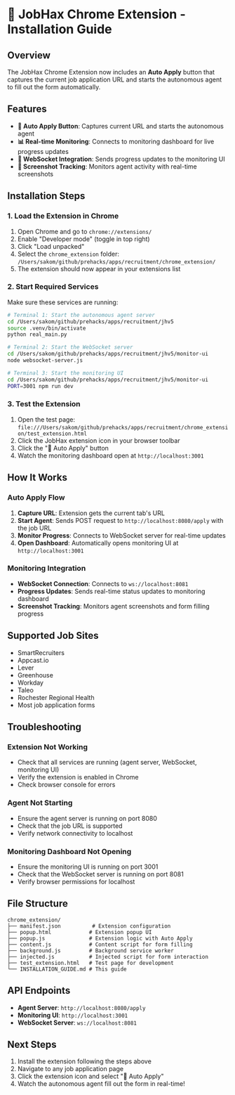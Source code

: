 # 🚀 JobHax Chrome Extension - Installation Guide

## Overview
The JobHax Chrome Extension now includes an **Auto Apply** button that captures the current job application URL and starts the autonomous agent to fill out the form automatically.

## Features
- **🚀 Auto Apply Button**: Captures current URL and starts the autonomous agent
- **📊 Real-time Monitoring**: Connects to monitoring dashboard for live progress updates
- **🔄 WebSocket Integration**: Sends progress updates to the monitoring UI
- **📸 Screenshot Tracking**: Monitors agent activity with real-time screenshots

## Installation Steps

### 1. Load the Extension in Chrome
1. Open Chrome and go to `chrome://extensions/`
2. Enable "Developer mode" (toggle in top right)
3. Click "Load unpacked"
4. Select the `chrome_extension` folder: `/Users/sakom/github/prehacks/apps/recruitment/chrome_extension/`
5. The extension should now appear in your extensions list

### 2. Start Required Services
Make sure these services are running:

```bash
# Terminal 1: Start the autonomous agent server
cd /Users/sakom/github/prehacks/apps/recruitment/jhv5
source .venv/bin/activate
python real_main.py

# Terminal 2: Start the WebSocket server
cd /Users/sakom/github/prehacks/apps/recruitment/jhv5/monitor-ui
node websocket-server.js

# Terminal 3: Start the monitoring UI
cd /Users/sakom/github/prehacks/apps/recruitment/jhv5/monitor-ui
PORT=3001 npm run dev
```

### 3. Test the Extension
1. Open the test page: `file:///Users/sakom/github/prehacks/apps/recruitment/chrome_extension/test_extension.html`
2. Click the JobHax extension icon in your browser toolbar
3. Click the "🚀 Auto Apply" button
4. Watch the monitoring dashboard open at `http://localhost:3001`

## How It Works

### Auto Apply Flow
1. **Capture URL**: Extension gets the current tab's URL
2. **Start Agent**: Sends POST request to `http://localhost:8080/apply` with the job URL
3. **Monitor Progress**: Connects to WebSocket server for real-time updates
4. **Open Dashboard**: Automatically opens monitoring UI at `http://localhost:3001`

### Monitoring Integration
- **WebSocket Connection**: Connects to `ws://localhost:8081`
- **Progress Updates**: Sends real-time status updates to monitoring dashboard
- **Screenshot Tracking**: Monitors agent screenshots and form filling progress

## Supported Job Sites
- SmartRecruiters
- Appcast.io
- Lever
- Greenhouse
- Workday
- Taleo
- Rochester Regional Health
- Most job application forms

## Troubleshooting

### Extension Not Working
- Check that all services are running (agent server, WebSocket, monitoring UI)
- Verify the extension is enabled in Chrome
- Check browser console for errors

### Agent Not Starting
- Ensure the agent server is running on port 8080
- Check that the job URL is supported
- Verify network connectivity to localhost

### Monitoring Dashboard Not Opening
- Ensure the monitoring UI is running on port 3001
- Check that the WebSocket server is running on port 8081
- Verify browser permissions for localhost

## File Structure
```
chrome_extension/
├── manifest.json          # Extension configuration
├── popup.html            # Extension popup UI
├── popup.js              # Extension logic with Auto Apply
├── content.js            # Content script for form filling
├── background.js         # Background service worker
├── injected.js           # Injected script for form interaction
├── test_extension.html   # Test page for development
└── INSTALLATION_GUIDE.md # This guide
```

## API Endpoints
- **Agent Server**: `http://localhost:8080/apply`
- **Monitoring UI**: `http://localhost:3001`
- **WebSocket Server**: `ws://localhost:8081`

## Next Steps
1. Install the extension following the steps above
2. Navigate to any job application page
3. Click the extension icon and select "🚀 Auto Apply"
4. Watch the autonomous agent fill out the form in real-time!
